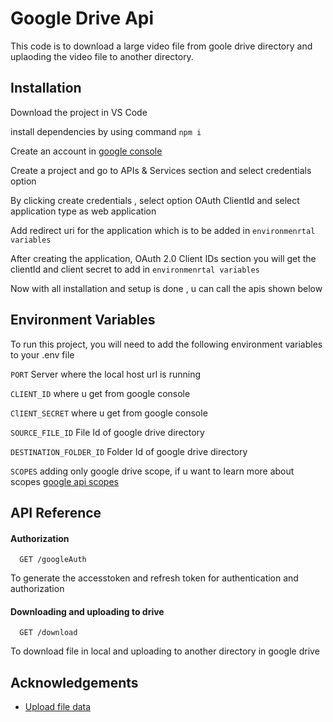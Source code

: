 
# Google Drive Api

This code is to download a large video file from goole drive directory and uplaoding the video file to another directory.



## Installation

Download the project in VS Code

install dependencies by using command `npm i`
    
Create an account in  [google console](https://console.cloud.google.com/)

Create a project and go to APIs & Services section and select credentials option

By clicking create credentials , select option OAuth ClientId and select application type as web application 
 
Add redirect uri for the application which is to be added in `environmenrtal variables`

After creating the application, OAuth 2.0 Client IDs section you will get the clientId and client secret to add in `environmenrtal variables`

Now with all installation and setup is done , u can call the apis shown below
## Environment Variables

To run this project, you will need to add the following environment variables to your .env file

`PORT` Server where the local host url is running

`CLIENT_ID` where u get from google console

`ClIENT_SECRET` where u get from google console

`SOURCE_FILE_ID` File Id of google drive directory

`DESTINATION_FOLDER_ID` Folder Id of google drive directory

`SCOPES` adding only google drive scope, if u want to learn more about scopes [google api scopes](https://developers.google.com/identity/protocols/oauth2/scopes)
## API Reference

#### Authorization

```http
  GET /googleAuth
```
To generate the accesstoken and refresh token for authentication and authorization

#### Downloading and uploading to drive

```http
  GET /download
```
To download file in local and uploading to another directory in google drive



## Acknowledgements

 - [Upload file data](https://developers.google.com/drive/api/guides/manage-uploads)

